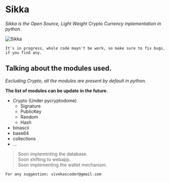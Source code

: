 # Sikka
*Sikka is the Open Source, Light Weight Crypto Currency inplementation in python.*

![Sikka](https://new-img.patrika.com/upload/images/2016/12/22/1-1482407281_835x547.jpg)

```
It's in progress, whole code mayn't be work, so make sure to fix bugs, if you find any.
```

## Talking about the modules used.

*Excluding Crypto, all the modules are present by default in python.*

**The list of modules can be update in the future.**

* Crypto (Under pycryptodome)
  * Signature
  * PublicKey
  * Random
  * Hash
* binascii
* base64
* collections
* ...

> Soon implemtnting the database.<br>
> Soon shifting to webapp.<br>
> Soon implementing the wallet mechanism.

```
For any suggestion: vivekascoder@gmail.com
```
